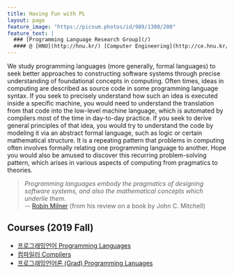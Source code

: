 ```yaml
---
title: Having Fun with PL
layout: page
feature_image: "https://picsum.photos/id/989/1300/200"
feature_text: |
  ### [Programming Language Research Group](/)
  #### @ [HNU](http://hnu.kr/) [Computer Engineering](http://ce.hnu.kr/)
---
```


We study programming languages (more generally, formal languages) to seek better approaches to constructing software systems through precise understanding of foundational concepts in computing. Often times, ideas in computing are described as source code in some programming language syntax. If you seek to precisely understand how such an idea is executed inside a specific machine, you would need to understand the translation from that code into the low-level machine language, which is automated by compilers most of the time in day-to-day practice. If you seek to derive general principles of that idea, you would try to understand the code by modeling it via an abstract formal language, such as logic or certain mathematical structure. It is a repeating pattern that problems in computing often involves formally relating one programming language to another. Hope you would also be amused to discover this recurring problem-solving pattern, which arises in various aspects of computing from pragmatics to theories.

> *Programming languages embody the pragmatics of designing software systems, and also the mathematical concepts which underlie them.*
> <br> -- [Robin Milner](https://en.wikipedia.org/wiki/Robin_Milner) (from his review on a book by John C. Mitchell)

## Courses (2019 Fall)
 * [프로그래밍언어 Programming Languages](https://github.com/hnu-pl/pl2019fall)
 * [컴파일러 Compilers](https://github.com/hnu-pl/compiler2019fall)
 * [프로그래밍언어론 (Grad) Programming Lanuages](https://github.com/hnu-pl/grad-pl2019fall)
